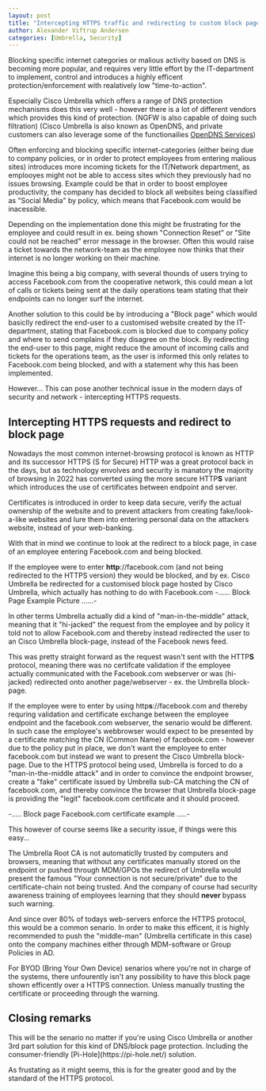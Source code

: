 ```yaml
---
layout: post
title: "Intercepting HTTPS traffic and redirecting to custom block page"
author: Alexander Viftrup Andersen
categories: [Umbrella, Security]
---
```

Blocking specific internet categories or malious activity based on DNS is becoming more popular, and requires very little effort by the IT-department to implement, control and introduces a highly efficent protection/enforcement with realatively low "time-to-action".

Especially Cisco Umbrella which offers a range of DNS protection mechanisms does this very well - however there is a lot of different vendors which provides this kind of protection. (NGFW is also capable of doing such filtration)
(Cisco Umbrella is also known as OpenDNS, and private customers can also leverage some of the functionailies [OpenDNS Services](https://www.opendns.com/home-internet-security/))

Often enforcing and blocking specific internet-categories (either being due to company policies, or in order to protect employees from entering malious sites) introduces more incoming tickets for the IT/Network department, as emplooyes might not be able to access sites which they previously had no issues browsing. Example could be that in order to boost employee productivity, the company has decided to block all websites being classified as "Social Media" by policy, which means that Facebook.com would be inacessible. 

Depending on the implementation done this might be frustrating for the employee and could result in ex. being shown "Connection Reset" or "Site could not be reached" error message in the browser. Often this would raise a ticket towards the network-team as the employee now thinks that their internet is no longer working on their machine.

Imagine this being a big company, with several thounds of users trying to access Facebook.com from the cooperative network, this could mean a lot of calls or tickets being sent at the daily operations team stating that their endpoints can no longer surf the internet.

Another solution to this could be by introducing a "Block page" which would basiclly redirect the end-user to a customised website created by the IT-department, stating that Facebook.com is blocked due to company policy and where to send complains if they disagree on the block.
By redirecting the end-user to this page, might reduce the amount of incoming calls and tickets for the operations team, as the user is informed this only relates to Facebook.com being blocked, and with a statement why this has been implemented.

However... This can pose another technical issue in the modern days of security and network - intercepting HTTPS requests.

<h2>Intercepting HTTPS requests and redirect to block page</h2>
Nowadays the most common internet-browsing protocol is known as HTTP and its successor HTTPS (S for Secure)
HTTP was a great protocol back in the days, but as technology envolves and security is manatory the majority of browsing in 2022 has converted using the more secure HTTP<b>S</b> variant which introduces the use of certificates between endpoint and server.

Certificates is introduced in order to keep data secure, verify the actual ownership of the website and to prevent attackers from creating fake/look-a-like websites and lure them into entering personal data on the attackers website, instead of your web-banking.

With that in mind we continue to look at the redirect to a block page, in case of an employee entering Facebook.com and being blocked.

If the employee were to enter <b>http</b>://facebook.com (and not being redirected to the HTTPS version) they would be blocked, and by ex. Cisco Umbrella be redirected for a customised block page hosted by Cisco Umbrella, which actually has nothing to do with Facebook.com
-...... Block Page Example Picture ......-

In other terms Umbrella actually did a kind of "man-in-the-middle" attack, meaning that it "hi-jacked" the request from the employee and by policy it told not to allow Facebook.com and thereby instead redirected the user to an Cisco Umbrella block-page, instead of the Facebook news feed.

This was pretty straight forward as the request wasn't sent with the HTTP<b>S</b> protocol, meaning there was no certifcate validation if the employee actually communicated with the Facebook.com webserver or was (hi-jacked) redirected onto another page/webserver - ex. the Umbrella block-page.

If the employee were to enter by using http<b>s</b>://facebook.com and thereby requring validation and certificate exchange between the employee endpoint and the facebook.com webserver, the senario would be different.
In such case the employee's webbrowser would expect to be presented by a certificate matching the CN (Common Name) of facebook.com - however due to the policy put in place, we don't want the employee to enter facebook.com but instead we want to present the Cisco Umbrella block-page.
Due to the HTTPS protocol being used, Umbrella is forced to do a "man-in-the-middle attack" and in order to convince the endpoint browser, create a "fake" certificate issued by Umbrella sub-CA matching the CN of facebook.com, and thereby convince the browser that Umbrella block-page is providing the "legit" facebook.com certificate and it should proceed.

-..... Block page Facebook.com certificate example .....-

This however of course seems like a security issue, if things were this easy...

The Umbrella Root CA is not automaticlly trusted by computers and browsers, meaning that without any certificates manually stored on the endpoint or pushed through MDM/GPOs the redirect of Umbrella would present the famous "Your connection is not secure/private" due to the certificate-chain not being trusted. And the company of course had security awareness training of employees learning that they should <b>never</b> bypass such warning.

And since over 80% of todays web-servers enforce the HTTPS protocol, this would be a common senario. In order to make this efficent, it is highly recommended to push the "middle-man" (Umbrella certificate in this case) onto the company machines either through MDM-software or Group Policies in AD.

For BYOD (Bring Your Own Device) senarios where you're not in charge of the systems, there unfourently isn't any possibility to have this block page shown efficently over a HTTPS connection. Unless manually trusting the certificate or proceeding through the warning.

<h2>Closing remarks</h2>
This will be the senario no matter if you're using Cisco Umbrella or another 3rd part solution for this kind of DNS/block page protection.
Including the consumer-friendly [Pi-Hole](https://pi-hole.net/) solution.

As frustating as it might seems, this is for the greater good and by the standard of the HTTPS protocol.
